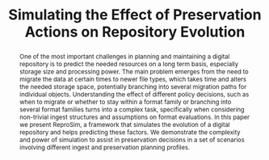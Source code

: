 ---
abstract: One of the most important challenges in planning and maintaining a digital
  repository is to predict the needed resources on a long term basis, especially storage
  size and processing power. The main problem emerges from the need to migrate the
  data at certain times to newer file types, which takes time and alters the needed
  storage space, potentially branching into several migration paths for individual
  objects. Understanding the effect of different policy decisions, such as when to
  migrate or whether to stay within a format family or branching into several format
  families turns into a complex task, specifically when considering non-trivial ingest
  structures and assumptions on format evaluations. In this paper we present ReproSim,
  a framework that simulates the evolution of a digital repository and helps predicting
  these factors. We demonstrate the complexity and power of simulation to assist in
  preservation decisions in a set of scenarios involving different ingest and preservation
  planning profiles.
creators:
- Weihs, Christian
- Rauber, Andreas
date: null
document_url: https://services.phaidra.univie.ac.at/api/object/o:294237/download
grand_parent: iPRES
institutions: []
keywords:
- singapore
landing_page_url: https://phaidra.univie.ac.at/o:294237
language: eng
layout: publication
license: CC BY-SA 3.0 AT
notes_url: null
parent: iPRES 2011
presentation_url: null
publication_type: paper
size: 986584
source_name: iPRES
title: Simulating the Effect of Preservation Actions on Repository Evolution
year: 2011
---